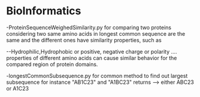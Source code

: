 # BioInformatics
-ProteinSequenceWeighedSimilarity.py for comparing two proteins considering two same amino acids in longest common sequence are the same and the different ones have similarity properties, such as 
 	
--Hydrophilic,Hydrophobic or positive, negative charge or polarity .... properties of different amino acids can cause similar behavior for the compared region of protein domains.
 	
-longestCommonSubsequence.py for common method to find out largest subsequence
for instance "AB1C23" and "A1BC23" returns --> either ABC23 or A1C23
